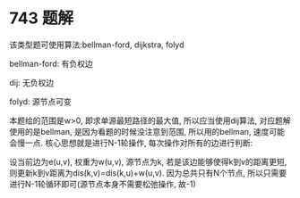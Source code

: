 # 743 题解

该类型题可使用算法:bellman-ford, dijkstra, folyd

bellman-ford: 有负权边

dij: 无负权边

folyd: 源节点可变

本题给的范围是w>0, 即求单源最短路径的最大值, 所以应当使用dij算法, 对应题解使用的是bellman, 是因为看题的时候没注意到范围, 所以用的bellman, 速度可能会慢一点. 核心思想就是进行N-1轮操作, 每次操作对所有的边进行判断:

设当前边为e(u,v), 权重为w(u,v), 源节点为k, 若是该边能够使得k到v的距离更短, 则更新k到v距离为dis(k,v)=dis(k,u)+w(u,v). 因为总共只有N个节点, 所以只需要进行N-1轮循环即可(源节点本身不需要松弛操作, 故-1)

